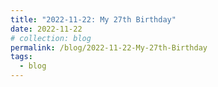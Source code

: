 ```yaml
---
title: "2022-11-22: My 27th Birthday"
date: 2022-11-22
# collection: blog
permalink: /blog/2022-11-22-My-27th-Birthday
tags:
  - blog
---
```


<script src="https://polyfill.io/v3/polyfill.min.js?features=es6"></script>
<script id="MathJax-script" async src="https://cdn.jsdelivr.net/npm/mathjax@3/es5/tex-mml-chtml.js"></script>
<script> 
MathJax = {
  tex: {
    inlineMath: [['$', '$']],
    processEscapes: true
  }
};
</script>
